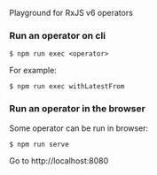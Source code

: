 Playground for RxJS v6 operators

### Run an operator on cli

```
$ npm run exec <operator>
```

For example:
```
$ npm run exec withLatestFrom
```

### Run an operator in the browser

Some operator can be run in browser:

```
$ npm run serve 
```

Go to http://localhost:8080